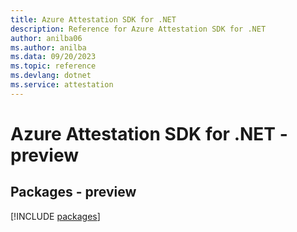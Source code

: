 ```yaml
---
title: Azure Attestation SDK for .NET
description: Reference for Azure Attestation SDK for .NET
author: anilba06
ms.author: anilba
ms.data: 09/20/2023
ms.topic: reference
ms.devlang: dotnet
ms.service: attestation
---
```

# Azure Attestation SDK for .NET - preview
## Packages - preview
[!INCLUDE [packages](attestation-index.md)]